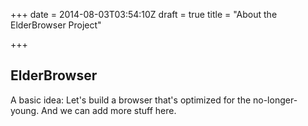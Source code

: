 +++
date = 2014-08-03T03:54:10Z
draft = true
title = "About the ElderBrowser Project"

+++

## ElderBrowser

A basic idea: Let's build a browser that's optimized for the no-longer-young.
And we can add more stuff here.
